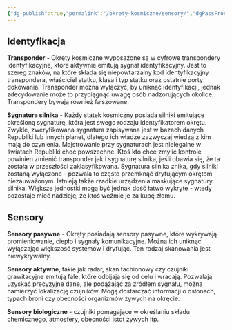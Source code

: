 ```yaml
---
{"dg-publish":true,"permalink":"/okrety-kosmiczne/sensory/","dgPassFrontmatter":true}
---
```


## Identyfikacja
**Transponder** - Okręty kosmiczne wyposażone są w cyfrowe transpondery identyfikacyjne, które aktywnie emitują sygnał identyfikacyjny. Jest to szereg znaków, na które składa się niepowtarzalny kod identyfikacyjny transpondera, właściciel statku, klasa i typ statku oraz ostatnie porty dokowania.
Transponder można wyłączyć, by uniknąć identyfikacji, jednak zdecydowanie może to przyciągnąć uwagę osób nadzorujących okolice. Transpondery bywają również fałszowane.

**Sygnatura silnika** - Każdy statek kosmiczny posiada silniki emitujące określoną sygnaturę, która jest swego rodzaju identyfikatorem okrętu. Zwykle, zweryfikowana sygnatura zapisywana jest w bazach danych Republiki lub innych planet, dlatego ich władze zazwyczaj wiedzą z kim mają do czynienia. Majstrowanie przy sygnaturach jest nielegalne w światach Republiki choć powszechne.
Ktoś kto chce zmylić kontrole powinien zmienić transponder jak i sygnaturę silnika, jeśli obawia się, że ta została w przeszłości zaklasyfikowana.
Sygnatura silnika znika, gdy silniki zostaną wyłączone - pozwala to często przemknąć dryfującym okrętom niezauważonym. Istnieją także rzadkie urządzenia maskujące sygnatury silnika. Większe jednostki mogą być jednak dość łatwo wykryte - wtedy pozostaje mieć nadzieję, że ktoś weźmie je za kupę złomu.

## Sensory
**Sensory pasywne** - Okręty posiadają sensory pasywne, które wykrywają promieniowanie, ciepło i sygnały komunikacyjne. Można ich uniknąć wyłączając większość systemów i dryfując. Ten rodzaj skanowania jest niewykrywalny.

**Sensory aktywne**, takie jak radar, skan tachionowy czy czujniki grawitacyjne emitują fale, które odbijają się od celu i wracają. Pozwalają uzyskać precyzyjne dane, ale podążając za źródłem sygnału, można namierzyć lokalizację czujników. Mogą dostarczać informacji o osłonach, typach broni czy obecności organizmów żywych na okręcie.

**Sensory biologiczne** - czujniki pomagające w określaniu składu chemicznego, atmosfery, obecności istot żywych itp.
